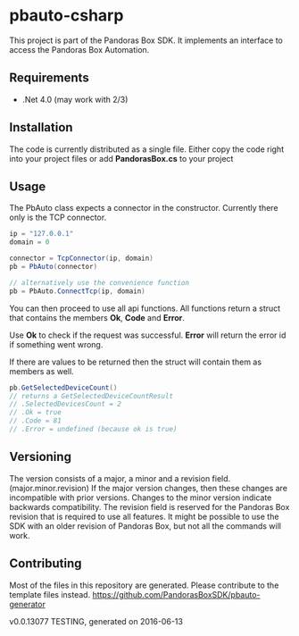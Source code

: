 # pbauto-csharp
This project is part of the Pandoras Box SDK. It implements an interface to access the Pandoras Box Automation.

## Requirements
* .Net 4.0 (may work with 2/3)

## Installation
The code is currently distributed as a single file. Either copy the code right into your project files or add **PandorasBox.cs** to your project

## Usage
The PbAuto class expects a connector in the constructor. Currently there only is the TCP connector.

```csharp
ip = "127.0.0.1"
domain = 0

connector = TcpConnector(ip, domain)
pb = PbAuto(connector)

// alternatively use the convenience function
pb = PbAuto.ConnectTcp(ip, domain)
```

You can then proceed to use all api functions. All functions return a struct that contains the members **Ok**, **Code** and **Error**.

Use **Ok** to check if the request was successful. **Error** will return the error id if something went wrong.

If there are values to be returned then the struct will contain them as members as well.

```csharp
pb.GetSelectedDeviceCount()
// returns a GetSelectedDeviceCountResult
// .SelectedDevicesCount = 2
// .Ok = true
// .Code = 81
// .Error = undefined (because ok is true)
```

## Versioning
The version consists of a major, a minor and a revision field. (major.minor.revision)
If the major version changes, then these changes are incompatible with prior versions. Changes to the minor version indicate backwards compatibility. The revision field is reserved for the Pandoras Box revision that is required to use all features. It might be possible to use the SDK with an older revision of Pandoras Box, but not all the commands will work.

## Contributing
Most of the files in this repository are generated. Please contribute to the template files instead.
https://github.com/PandorasBoxSDK/pbauto-generator

v0.0.13077 TESTING, generated on 2016-06-13